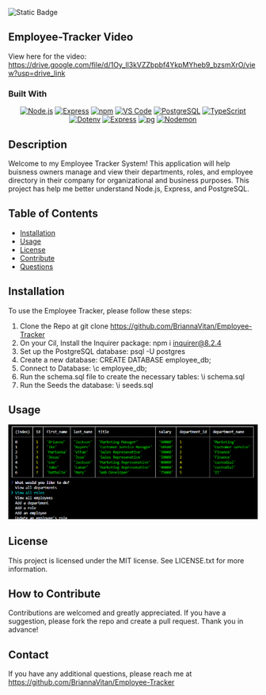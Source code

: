 ![Static Badge](https://img.shields.io/badge/MIT-license-yellow)

## Employee-Tracker Video
View here for the video: https://drive.google.com/file/d/1Oy_ll3kVZZbpbf4YkpMYheb9_bzsmXrO/view?usp=drive_link

### Built With

<div align="center">

<!--  Add any additional badges as needed. For more info, visit: https://github.com/404pandas/empty-resources/blob/main/assets/images/shields.md -->

[![Node.js](https://img.shields.io/badge/Framework-Node.js-ffff00?style=plastic&logo=Node.js&logoWidth=10)](https://nodejs.org/en/)
[![Express](https://img.shields.io/badge/Framework-Express-80ff00?style=plastic&logo=Express&logoWidth=10)](https://expressjs.com/)
[![npm](https://img.shields.io/badge/Tool-npm-00ff00?style=plastic&logo=npm&logoWidth=10)](https://www.npmjs.com/)
[![VS Code](https://img.shields.io/badge/IDE-VSCode-0000ff?style=plastic&logo=VisualStudioCode&logoWidth=10)](https://code.visualstudio.com/docs)
[![PostgreSQL](https://img.shields.io/badge/Database-PostgreSQL-8000ff?style=plastic&logo=PostgreSQL&logoWidth=10)](https://www.postgresql.org/docs/)
[![TypeScript](https://img.shields.io/badge/Language-TypeScript-007ACC?style=plastic&logo=typescript&logoWidth=10)](https://www.typescriptlang.org/)
[![Dotenv](https://img.shields.io/badge/Package-Dotenv-00b894?style=plastic&logo=npm&logoWidth=10)](https://www.npmjs.com/package/dotenv)
[![Express](https://img.shields.io/badge/Framework-Express-80ff00?style=plastic&logo=express&logoWidth=10)](https://expressjs.com/)
[![pg](https://img.shields.io/badge/Package-pg-0984e3?style=plastic&logo=postgresql&logoWidth=10)](https://www.npmjs.com/package/pg)
[![Nodemon](https://img.shields.io/badge/DevDependency-Nodemon-d63031?style=plastic&logo=nodemon&logoWidth=10)](https://www.npmjs.com/package/nodemon)



</div>

## Description

Welcome to my Employee Tracker System!
This application will help buisness owners manage and view their departments, roles, and employee directory in their company for organizational and business purposes. This project has help me better understand Node.js, Express, and PostgreSQL.

## Table of Contents 

- [Installation](#installation)
- [Usage](#usage)
- [License](#license)
- [Contribute](#how-to-contribute)
- [Questions](#questions) 

## Installation

To use the Employee Tracker, please follow these steps:
1. Clone the Repo at git clone https://github.com/BriannaVitan/Employee-Tracker
2. On your Cil, Install the Inquirer package: npm i inquirer@8.2.4
3. Set up the PostgreSQL database: psql -U postgres
4. Create a new database: CREATE DATABASE employee_db;
5. Connect to Database: \c employee_db;
6. Run the schema.sql file to create the necessary tables: \i schema.sql
7. Run the Seeds the database: \i seeds.sql


## Usage

![alt text](images/Employee-Tracker.png)

## License

This project is licensed under the MIT license. See LICENSE.txt for more information.

## How to Contribute

Contributions are welcomed and greatly appreciated. If you have a suggestion, please fork the repo and create a pull request. Thank you in advance!

## Contact

If you have any additional questions, please reach me at https://github.com/BriannaVitan/Employee-Tracker
